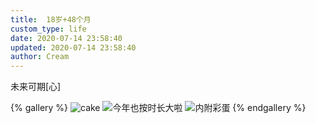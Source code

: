 ```yaml
---
title:  18岁+48个月
custom_type: life
date: 2020-07-14 23:58:40
updated: 2020-07-14 23:58:40
author: Cream
---
```


未来可期[心]

{% gallery %}
![cake](https://wx2.sinaimg.cn/mw690/007MoDDugy1ggqxzhfl8jj30zk1bfk39.jpg)
![今年也按时长大啦](https://wx4.sinaimg.cn/mw690/007MoDDugy1ggqxzgnzuvj31p329fnpe.jpg)
![内附彩蛋](https://wx3.sinaimg.cn/mw690/007MoDDugy1ggqxznjhpej30x00u0gr1.jpg)
{% endgallery %}